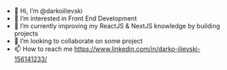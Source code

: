 - 👋 Hi, I’m @darkoilievski
- 👀 I’m interested in Front End Development
- 🌱 I’m currently improving my ReactJS & NextJS knowledge by building projects
- 💞️ I’m looking to collaborate on some project
- 📫 How to reach me https://www.linkedin.com/in/darko-ilievski-156141233/

<!---
darkoilievski/darkoilievski is a ✨ special ✨ repository because its `README.md` (this file) appears on your GitHub profile.
You can click the Preview link to take a look at your changes.
--->
